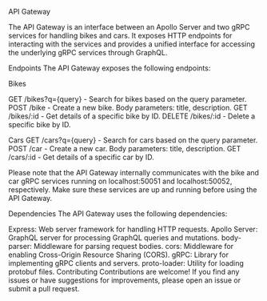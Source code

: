 API Gateway

The API Gateway is an interface between an Apollo Server and two gRPC services for handling bikes and cars. It exposes HTTP endpoints for interacting with the services and provides a unified interface for accessing the underlying gRPC services through GraphQL.

Endpoints
The API Gateway exposes the following endpoints:

Bikes

GET /bikes?q={query} - Search for bikes based on the query parameter.
POST /bike - Create a new bike. Body parameters: title, description.
GET /bikes/:id - Get details of a specific bike by ID.
DELETE /bikes/:id - Delete a specific bike by ID.

Cars
GET /cars?q={query} - Search for cars based on the query parameter.
POST /car - Create a new car. Body parameters: title, description.
GET /cars/:id - Get details of a specific car by ID.

Please note that the API Gateway internally communicates with the bike and car gRPC services running on localhost:50051 and localhost:50052, respectively. Make sure these services are up and running before using the API Gateway.

Dependencies
The API Gateway uses the following dependencies:

Express: Web server framework for handling HTTP requests.
Apollo Server: GraphQL server for processing GraphQL queries and mutations.
body-parser: Middleware for parsing request bodies.
cors: Middleware for enabling Cross-Origin Resource Sharing (CORS).
gRPC: Library for implementing gRPC clients and servers.
proto-loader: Utility for loading protobuf files.
Contributing
Contributions are welcome! If you find any issues or have suggestions for improvements, 
please open an issue or submit a pull request.


